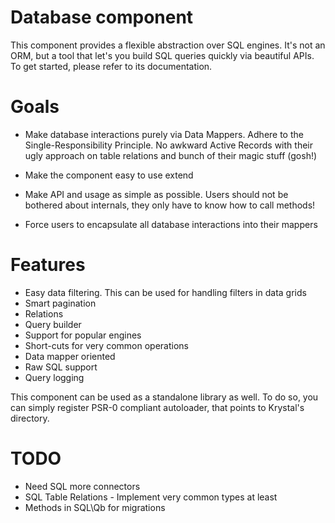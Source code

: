 Database component
==================

This component provides a flexible abstraction over SQL engines. It's not an ORM, but a tool that let's you build SQL queries quickly via beautiful APIs.
To get started, please refer to its documentation.

Goals
=====

 - Make database interactions purely via Data Mappers. Adhere to the Single-Responsibility Principle.
   No awkward Active Records with their ugly approach on table relations and bunch of their magic stuff (gosh!)

 - Make the component easy to use extend
 - Make API and usage as simple as possible. Users should not be bothered about internals, they only have to know how to call methods!
 - Force users to encapsulate all database interactions into their mappers

Features
========

 - Easy data filtering. This can be used for handling filters in data grids
 - Smart pagination
 - Relations
 - Query builder
 - Support for popular engines
 - Short-cuts for very common operations
 - Data mapper oriented 
 - Raw SQL support
 - Query logging

This component can be used as a standalone library as well. To do so, you can simply register PSR-0 compliant autoloader, that points to Krystal's directory.



TODO
====

 * Need SQL more connectors
 * SQL Table Relations - Implement very common types at least
 * Methods in SQL\Qb for migrations
